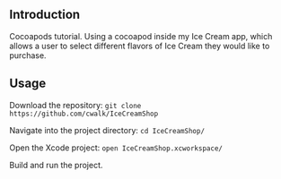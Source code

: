 ## Introduction

Cocoapods tutorial. Using a cocoapod inside my Ice Cream app, which allows a user to select different flavors of Ice Cream they would like to purchase.

## Usage

Download the repository: `git clone https://github.com/cwalk/IceCreamShop`

Navigate into the project directory: `cd IceCreamShop/`

Open the Xcode project: `open IceCreamShop.xcworkspace/`

Build and run the project.
